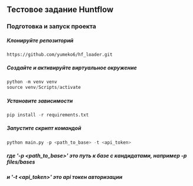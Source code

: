 ## Тестовое задание Huntflow

### Подготовка и запуск проекта

##### Клонируйте репозиторий
`https://github.com/yumeko6/hf_loader.git`

##### Создайте и активируйте виртуальное окружение
```python
python -m venv venv
source venv/Scripts/activate
```

##### Установите зависимости
```python
pip install -r requirements.txt
```

##### Запустите скрипт командой
```python
python main.py -p <path_to_base> -t <api_token>
```
##### где '-p <path_to_base>' это путь к базе с кандидатами, например -p files/bases
##### и '-t <api_token>' это api токен авторизации
